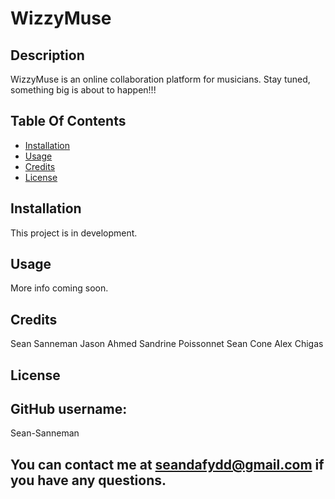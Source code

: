 # WizzyMuse

  ## Description

  WizzyMuse is an online collaboration platform for musicians. Stay tuned, something big is about to happen!!! 

  ## Table Of Contents

  * [Installation](#installation)
  * [Usage](#usage)
  * [Credits](#credits)
  * [License](#rights)
  

  ## Installation

  This project is in development. 

  ## Usage

  More info coming soon.

  ## Credits
  Sean Sanneman
  Jason Ahmed
  Sandrine Poissonnet
  Sean Cone
  Alex Chigas

  ## License

  ## GitHub username:
  Sean-Sanneman

  ## You can contact me at seandafydd@gmail.com if you have any questions.

